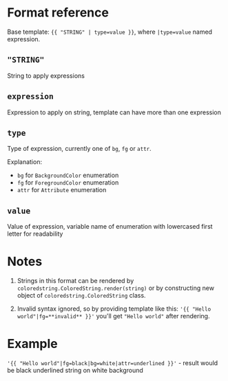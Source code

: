 Format reference
================

Base template: `{{ "STRING" | type=value }}`, where `|type=value` named expression.

`"STRING"`
----------

String to apply expressions

`expression`
------------

Expression to apply on string, template can have more than one expression

`type`
------

Type of expression, currently one of `bg`, `fg` or `attr`.

Explanation:

 * `bg` for `BackgroundColor` enumeration
 * `fg` for `ForegroundColor` enumeration
 * `attr` for `Attribute` enumeration

`value`
-------

Value of expression, variable name of enumeration with lowercased first letter for readability

Notes
=====

1. Strings in this format can be rendered by `coloredstring.ColoredString.render(string)` or by constructing new object of `coloredstring.ColoredString` class.

2. Invalid syntax ignored, so by providing template like this: `'{{ "Hello world"|fg=**invalid** }}'` you'll get `"Hello world"` after rendering.

Example
=======

`'{{ "Hello world"|fg=black|bg=white|attr=underlined }}'` - result would be black underlined string on white background
